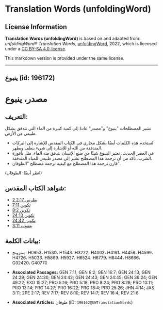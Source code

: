 # Translation Words (unfoldingWord)

## License Information

**Translation Words (unfoldingWord)** is based on and adapted from: _unfoldingWord® Translation Words_, [unfoldingWord](https://unfoldingword.org/utw), 2022, which is licensed under a [CC BY-SA 4.0 license](https://creativecommons.org/licenses/by-sa/4.0/legalcode.en).

This markdown version is provided under the same license.



--------------------------------

## ينبوع (id: 196172)

مصدر، ينبوع
===========

التعريف:
--------

تشير المصطلحات "ينبوع" و"مصدر" عادةً إلى كمية كبيرة من الماء التي تتدفق بشكل طبيعي من الأرض.

* تُستخدم هذه الكلمات أيضًا بشكل مجازي في الكتاب المقدس للإشارة إلى البركات المتدفقة من الله أو للإشارة إلى شيء ينظف ويطهر.
* في العصر الحديث، نعتبر الينبوع شيئًا من صنع الإنسان يتدفق منه الماء، مثل نافورة الشرب. تأكد من أن ترجمة هذا المصطلح تشير إلى مصدر طبيعي للمياه المتدفقة.
* قارن ترجمة هذا المصطلح مع كيفية ترجمة مصطلح "الطوفان".

(انظر أيضًا: الطوفان)

شواهد الكتاب المقدس:
--------------------

* [2 بطرس 2:17](https://ref.ly/2Pet2:17)
* [تكوين 7:11](https://ref.ly/Gen7:11)
* [تكوين 8:2](https://ref.ly/Gen8:2)
* [تكوين 24:13](https://ref.ly/Gen24:13)
* [تكوين 24:42](https://ref.ly/Gen24:42)
* [يعقوب 3:11](https://ref.ly/Jas3:11)

بيانات الكلمة:
--------------

* سترونج: H0953، H1530، H1543، H3222، H4002، H4161، H4456، H4599، H4726، H5033، H5869، H5927، H6524، H6779، H8444، H8666، G02420، G40770

* **Associated Passages:** GEN 7:11; GEN 8:2; GEN 16:7; GEN 24:13; GEN 24:29; GEN 24:30; GEN 24:42; GEN 24:43; GEN 24:45; GEN 36:24; GEN 49:22; EXO 15:27; PRO 5:16; PRO 5:18; PRO 8:24; PRO 8:28; PRO 10:11; PRO 13:14; PRO 14:27; PRO 16:22; PRO 18:4; PRO 25:26; JHN 4:14; JAS 3:11; 2PE 2:17; REV 7:17; REV 8:10; REV 14:7; REV 16:4; REV 21:6
* **Associated Articles:** طوفان (ID: `196162@UWTranslationWords`)

